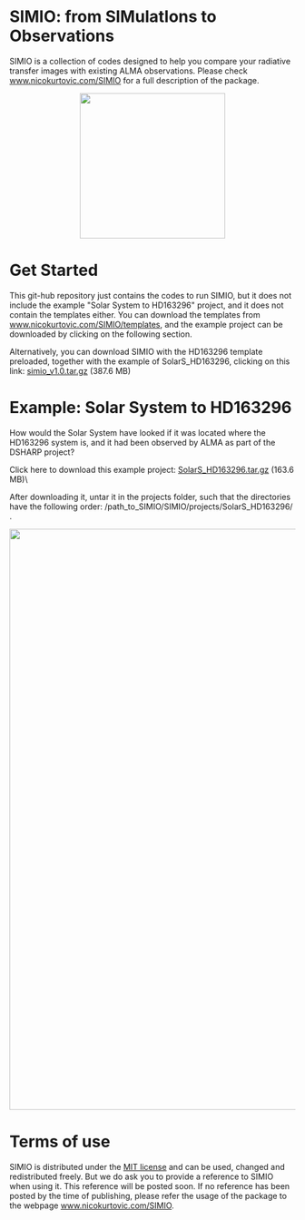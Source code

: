 # SIMIO: from SIMulatIons to Observations
SIMIO is a collection of codes designed to help you compare your radiative transfer images with existing ALMA observations. Please check www.nicokurtovic.com/SIMIO for a full description of the package.

<p align="center">
<img src="https://github.com/nicokurtovic/SIMIO/blob/main/docs/_static/SIMIO_logo.png" width="256"/>
</p>

# Get Started

This git-hub repository just contains the codes to run SIMIO, but it does not include the example "Solar System to HD163296" project, and it does not contain the templates either. You can download the templates from www.nicokurtovic.com/SIMIO/templates, and the example project can be downloaded by clicking on the following section.

Alternatively, you can download SIMIO with the HD163296 template preloaded, together with the example of SolarS_HD163296, clicking on this link: [simio_v1.0.tar.gz](https://keeper.mpdl.mpg.de/f/a54b541e15a44944915d/) (387.6 MB)

# Example: Solar System to HD163296

How would the Solar System have looked if it was located where the HD163296 system is, and it had been observed by ALMA as part of the DSHARP project?

Click here to download this example project: [SolarS_HD163296.tar.gz](https://keeper.mpdl.mpg.de/f/03e64c2d3f524c219a99/) (163.6 MB)\

After downloading it, untar it in the projects folder, such that the directories have the following order: /path_to_SIMIO/SIMIO/projects/SolarS_HD163296/ .

<p align="center">
<img src="https://github.com/nicokurtovic/SIMIO/blob/main/docs/_static/SolarS_HD163296_comparison.png" width="1024"/>
</p>


# Terms of use

SIMIO is distributed under the [MIT license](https://opensource.org/licenses/MIT) and can be used, changed
and redistributed freely. But we do ask you to provide a reference to
SIMIO when using it. This reference will be posted soon. If no reference has been posted
by the time of publishing, please refer the usage of the package to the webpage www.nicokurtovic.com/SIMIO. 
